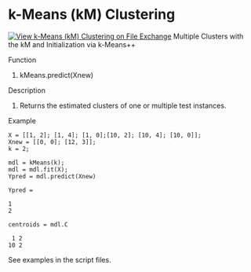 # k-Means (kM) Clustering
[![View k-Means (kM) Clustering on File Exchange](https://www.mathworks.com/matlabcentral/images/matlab-file-exchange.svg)](https://www.mathworks.com/matlabcentral/fileexchange/82089-k-means-km-clustering)
Multiple Clusters with the kM and Initialization via k-Means++

Function
1. kMeans.predict(Xnew)

Description
1. Returns the estimated clusters of one or multiple test instances.

Example

    X = [[1, 2]; [1, 4]; [1, 0];[10, 2]; [10, 4]; [10, 0]];
    Xnew = [[0, 0]; [12, 3]];
    k = 2;

    mdl = kMeans(k);
    mdl = mdl.fit(X);
    Ypred = mdl.predict(Xnew)

    Ypred =

    1
    2

    centroids = mdl.C

     1 2
    10 2

See examples in the script files.

